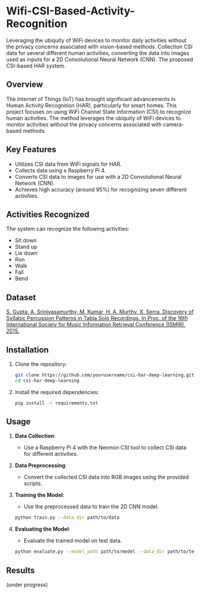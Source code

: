 # Wifi-CSI-Based-Activity-Recognition

Leveraging the ubiquity of WiFi devices to monitor daily activities without the privacy concerns associated with vision-based methods. Collection CSI data for several different human activities, converting the data into images used as inputs for a 2D Convolutional Neural Network (CNN). The proposed CSI-based HAR system.

## Overview

The Internet of Things (IoT) has brought significant advancements in Human Activity Recognition (HAR), particularly for smart homes. This project focuses on using WiFi Channel State Information (CSI) to recognize human activities. The method leverages the ubiquity of WiFi devices to monitor activities without the privacy concerns associated with camera-based methods.

## Key Features

- Utilizes CSI data from WiFi signals for HAR.
- Collects data using a Raspberry Pi 4.
- Converts CSI data to images for use with a 2D Convolutional Neural Network (CNN).
- Achieves high accuracy (around 95%) for recognizing seven different activities.

## Activities Recognized

The system can recognize the following activities:
- Sit down
- Stand up
- Lie down
- Run
- Walk
- Fall
- Bend

## Dataset

[S. Gupta, A. Srinivasamurthy, M. Kumar, H. A. Murthy, X. Serra. Discovery of Syllabic Percussion Patterns in Tabla Solo Recordings. In Proc. of the 16th International Society for Music Information Retrieval Conference (ISMIR), 2015.](http://hdl.handle.net/10230/25697)

## Installation

1. Clone the repository:
   ```bash
   git clone https://github.com/yourusername/csi-har-deep-learning.git
   cd csi-har-deep-learning
   ```

2. Install the required dependencies:
   ```bash
   pip install -r requirements.txt
   ```

## Usage

1. **Data Collection**:
   - Use a Raspberry Pi 4 with the Nexmon CSI tool to collect CSI data for different activities.

2. **Data Preprocessing**:
   - Convert the collected CSI data into RGB images using the provided scripts.

3. **Training the Model**:
   - Use the preprocessed data to train the 2D CNN model.
   ```bash
   python train.py --data_dir path/to/data
   ```

4. **Evaluating the Model**:
   - Evaluate the trained model on test data.
   ```bash
   python evaluate.py --model_path path/to/model --data_dir path/to/test_data
   ```

## Results

(under progress)
